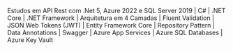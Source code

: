  Estudos em API Rest com .Net 5, Azure 2022 e SQL Server 2019 | C# | .NET Core | .NET Framework | Arquitetura em 4 Camadas | Fluent Validation | JSON Web Tokens (JWT) | Entity Framework Core | Repository Pattern | Data Annotations | Swagger | Azure App Services | Azure SQL Databases | Azure Key Vault



